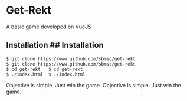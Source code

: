 # Get-Rekt
A basic game developed on VueJS
## Installation	## Installation
	
```
$ git clone https://www.github.com/sbmsc/get-rekt
$ git clone https://www.github.com/sbmsc/get-rekt
$ cd get-rekt	$ cd get-rekt
$ ./index.html	$ ./index.html
```

Objective is simple. Just win the game.	Objective is simple. Just win the game.